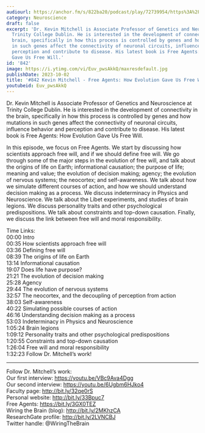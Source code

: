 ```yaml
---
audiourl: https://anchor.fm/s/822ba20/podcast/play/72739954/https%3A%2F%2Fd3ctxlq1ktw2nl.cloudfront.net%2Fstaging%2F2023-5-28%2Fa4d4e8d7-0114-902d-0fde-352ec166a27a.m4a
category: Neuroscience
draft: false
excerpt: 'Dr. Kevin Mitchell is Associate Professor of Genetics and Neuroscience at
  Trinity College Dublin. He is interested in the development of connectivity in the
  brain, specifically in how this process is controlled by genes and how mutations
  in such genes affect the connectivity of neuronal circuits, influence behavior and
  perception and contribute to disease. His latest book is Free Agents: How Evolution
  Gave Us Free Will.'
id: '842'
image: https://i.ytimg.com/vi/Euv_pwsAkkQ/maxresdefault.jpg
publishDate: 2023-10-02
title: '#842 Kevin Mitchell - Free Agents: How Evolution Gave Us Free Will'
youtubeid: Euv_pwsAkkQ
---
```

<div class="timelinks">

Dr. Kevin Mitchell is Associate Professor of Genetics and Neuroscience at Trinity College Dublin. He is interested in the development of connectivity in the brain, specifically in how this process is controlled by genes and how mutations in such genes affect the connectivity of neuronal circuits, influence behavior and perception and contribute to disease. His latest book is Free Agents: How Evolution Gave Us Free Will.

In this episode, we focus on Free Agents. We start by discussing how scientists approach free will, and if we should define free will. We go through some of the major steps in the evolution of free will, and talk about the origins of life on Earth; informational causation; the purpose of life; meaning and value; the evolution of decision making; agency; the evolution of nervous systems; the neocortex; and self-awareness. We talk about how we simulate different courses of action, and how we should understand decision making as a process. We discuss indeterminacy in Physics and Neuroscience. We talk about the Libet experiments, and studies of brain legions. We discuss personality traits and other psychological predispositions. We talk about constraints and top-down causation. Finally, we discuss the link between free will and moral responsibility.

Time Links:  
<time>00:00</time> Intro  
<time>00:35</time> How scientists approach free will  
<time>03:36</time> Defining free will  
<time>08:39</time> The origins of life on Earth  
<time>13:14</time> Informational causation  
<time>19:07</time> Does life have purpose?  
<time>21:21</time> The evolution of decision making  
<time>25:28</time> Agency  
<time>29:44</time> The evolution of nervous systems  
<time>32:57</time> The neocortex, and the decoupling of perception from action  
<time>38:03</time> Self-awareness  
<time>40:22</time> Simulating possible courses of action  
<time>46:16</time> Understanding decision making as a process  
<time>53:03</time> Indeterminacy in Physics and Neuroscience  
<time>1:05:24</time> Brain legions  
<time>1:09:12</time> Personality traits and other psychological predispositions  
<time>1:20:55</time> Constraints and top-down causation  
<time>1:26:04</time> Free will and moral responsibility  
<time>1:32:23</time> Follow Dr. Mitchell’s work!

---

Follow Dr. Mitchell’s work:  
Our first interview: https://youtu.be/VBc9Ava4Dgg  
Our second interview: https://youtu.be/6Ugbm6HJko4  
Faculty page: http://bit.ly/32qe0rS  
Personal website: http://bit.ly/33Bpuc7  
Free Agents: https://bit.ly/3GX0TEZ  
Wiring the Brain (blog): http://bit.ly/2MKhzCA  
ResearchGate profile: http://bit.ly/2LVNCBJ  
Twitter handle: @WiringTheBrain
</div>

